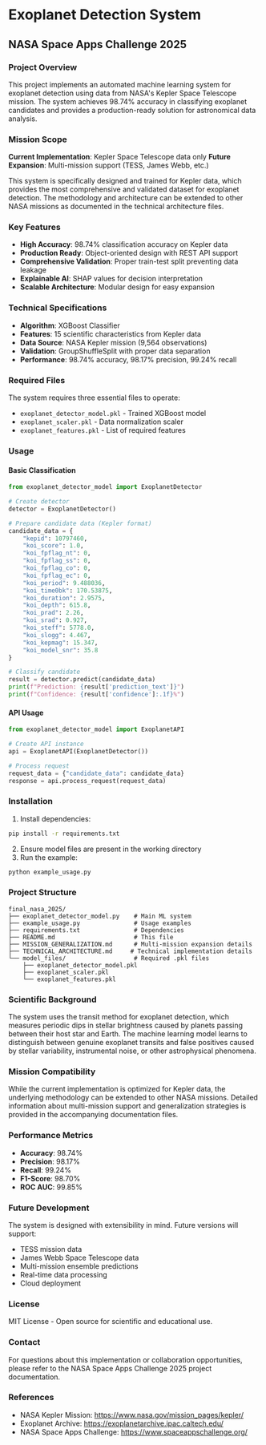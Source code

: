 # Exoplanet Detection System
## NASA Space Apps Challenge 2025

### Project Overview

This project implements an automated machine learning system for exoplanet detection using data from NASA's Kepler Space Telescope mission. The system achieves 98.74% accuracy in classifying exoplanet candidates and provides a production-ready solution for astronomical data analysis.

### Mission Scope

**Current Implementation**: Kepler Space Telescope data only
**Future Expansion**: Multi-mission support (TESS, James Webb, etc.)

This system is specifically designed and trained for Kepler data, which provides the most comprehensive and validated dataset for exoplanet detection. The methodology and architecture can be extended to other NASA missions as documented in the technical architecture files.

### Key Features

- **High Accuracy**: 98.74% classification accuracy on Kepler data
- **Production Ready**: Object-oriented design with REST API support
- **Comprehensive Validation**: Proper train-test split preventing data leakage
- **Explainable AI**: SHAP values for decision interpretation
- **Scalable Architecture**: Modular design for easy expansion

### Technical Specifications

- **Algorithm**: XGBoost Classifier
- **Features**: 15 scientific characteristics from Kepler data
- **Data Source**: NASA Kepler mission (9,564 observations)
- **Validation**: GroupShuffleSplit with proper data separation
- **Performance**: 98.74% accuracy, 98.17% precision, 99.24% recall

### Required Files

The system requires three essential files to operate:
- `exoplanet_detector_model.pkl` - Trained XGBoost model
- `exoplanet_scaler.pkl` - Data normalization scaler
- `exoplanet_features.pkl` - List of required features

### Usage

#### Basic Classification

```python
from exoplanet_detector_model import ExoplanetDetector

# Create detector
detector = ExoplanetDetector()

# Prepare candidate data (Kepler format)
candidate_data = {
    "kepid": 10797460,
    "koi_score": 1.0,
    "koi_fpflag_nt": 0,
    "koi_fpflag_ss": 0,
    "koi_fpflag_co": 0,
    "koi_fpflag_ec": 0,
    "koi_period": 9.488036,
    "koi_time0bk": 170.53875,
    "koi_duration": 2.9575,
    "koi_depth": 615.8,
    "koi_prad": 2.26,
    "koi_srad": 0.927,
    "koi_steff": 5778.0,
    "koi_slogg": 4.467,
    "koi_kepmag": 15.347,
    "koi_model_snr": 35.8
}

# Classify candidate
result = detector.predict(candidate_data)
print(f"Prediction: {result['prediction_text']}")
print(f"Confidence: {result['confidence']:.1f}%")
```

#### API Usage

```python
from exoplanet_detector_model import ExoplanetAPI

# Create API instance
api = ExoplanetAPI(ExoplanetDetector())

# Process request
request_data = {"candidate_data": candidate_data}
response = api.process_request(request_data)
```

### Installation

1. Install dependencies:
```bash
pip install -r requirements.txt
```

2. Ensure model files are present in the working directory
3. Run the example:
```bash
python example_usage.py
```

### Project Structure

```
final_nasa_2025/
├── exoplanet_detector_model.py    # Main ML system
├── example_usage.py               # Usage examples
├── requirements.txt               # Dependencies
├── README.md                      # This file
├── MISSION_GENERALIZATION.md      # Multi-mission expansion details
├── TECHNICAL_ARCHITECTURE.md     # Technical implementation details
└── model_files/                   # Required .pkl files
    ├── exoplanet_detector_model.pkl
    ├── exoplanet_scaler.pkl
    └── exoplanet_features.pkl
```

### Scientific Background

The system uses the transit method for exoplanet detection, which measures periodic dips in stellar brightness caused by planets passing between their host star and Earth. The machine learning model learns to distinguish between genuine exoplanet transits and false positives caused by stellar variability, instrumental noise, or other astrophysical phenomena.

### Mission Compatibility

While the current implementation is optimized for Kepler data, the underlying methodology can be extended to other NASA missions. Detailed information about multi-mission support and generalization strategies is provided in the accompanying documentation files.

### Performance Metrics

- **Accuracy**: 98.74%
- **Precision**: 98.17%
- **Recall**: 99.24%
- **F1-Score**: 98.70%
- **ROC AUC**: 99.85%

### Future Development

The system is designed with extensibility in mind. Future versions will support:
- TESS mission data
- James Webb Space Telescope data
- Multi-mission ensemble predictions
- Real-time data processing
- Cloud deployment

### License

MIT License - Open source for scientific and educational use.

### Contact

For questions about this implementation or collaboration opportunities, please refer to the NASA Space Apps Challenge 2025 project documentation.

### References

- NASA Kepler Mission: https://www.nasa.gov/mission_pages/kepler/
- Exoplanet Archive: https://exoplanetarchive.ipac.caltech.edu/
- NASA Space Apps Challenge: https://www.spaceappschallenge.org/
